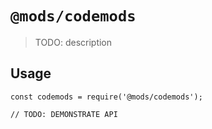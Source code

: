 # `@mods/codemods`

> TODO: description

## Usage

```
const codemods = require('@mods/codemods');

// TODO: DEMONSTRATE API
```
